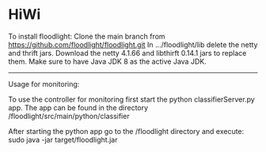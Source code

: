 # HiWi

To install floodlight: Clone the main branch from https://github.com/floodlight/floodlight.git
In .../floodlight/lib delete the netty and thrift jars. Download the netty 4.1.66 and libthirft 0.14.1 jars to replace them.
Make sure to have Java JDK 8 as the active Java JDK.

-----------------------------------------------------------------------
Usage for monitoring:

To use the controller for monitoring first start the python classifierServer.py app. The app can be found in the directory /floodlight/src/main/python/classifier

After starting the python app go to the /floodlight directory and execute: sudo java -jar target/floodlight.jar

